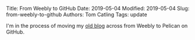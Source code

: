 Title: From Weebly to GitHub
Date: 2019-05-04
Modified: 2019-05-04
Slug: from-weebly-to-github
Authors: Tom Catling
Tags: update

I'm in the process of moving my [old blog](https://tomcatling.weebly.com/) across from Weebly to Pelican on GitHub. 